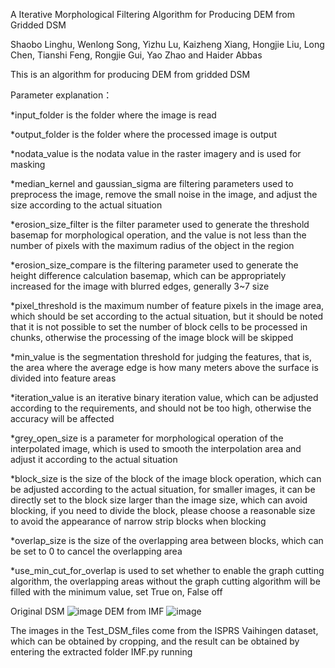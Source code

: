 A Iterative Morphological Filtering Algorithm for Producing DEM from Gridded DSM

Shaobo Linghu, Wenlong Song, Yizhu Lu, Kaizheng Xiang, Hongjie Liu, Long Chen, Tianshi Feng, Rongjie Gui, Yao Zhao and Haider Abbas

This is an algorithm for producing DEM from gridded DSM

Parameter explanation：

*input_folder is the folder where the image is read

*output_folder is the folder where the processed image is output

*nodata_value is the nodata value in the raster imagery and is used for masking

*median_kernel and gaussian_sigma are filtering parameters used to preprocess the image, remove the small noise in the image, and adjust the size according to the actual situation

*erosion_size_filter is the filter parameter used to generate the threshold basemap for morphological operation, and the value is not less than the number of pixels with the maximum radius of the object in the region

*erosion_size_compare is the filtering parameter used to generate the height difference calculation basemap, which can be appropriately increased for the image with blurred edges, generally 3~7 size

*pixel_threshold is the maximum number of feature pixels in the image area, which should be set according to the actual situation, but it should be noted that it is not possible to set the number of block cells to be processed in chunks, otherwise the processing of the image block will be skipped

*min_value is the segmentation threshold for judging the features, that is, the area where the average edge is how many meters above the surface is divided into feature areas

*iteration_value is an iterative binary iteration value, which can be adjusted according to the requirements, and should not be too high, otherwise the accuracy will be affected

*grey_open_size is a parameter for morphological operation of the interpolated image, which is used to smooth the interpolation area and adjust it according to the actual situation

*block_size is the size of the block of the image block operation, which can be adjusted according to the actual situation, for smaller images, it can be directly set to the block size larger than the image size, which can avoid blocking, if you need to divide the block, please choose a reasonable size to avoid the appearance of narrow strip blocks when blocking

*overlap_size is the size of the overlapping area between blocks, which can be set to 0 to cancel the overlapping area

*use_min_cut_for_overlap is used to set whether to enable the graph cutting algorithm, the overlapping areas without the graph cutting algorithm will be filled with the minimum value, set True on, False off

Original DSM
![image](https://github.com/user-attachments/assets/bb5c685a-4f58-4754-94bb-702b0f44a1e4)
DEM from IMF
![image](https://github.com/user-attachments/assets/a3b474bf-04f0-4327-8a3f-a8d03d159b75)

The images in the Test_DSM_files come from the ISPRS Vaihingen dataset, which can be obtained by cropping, and the result can be obtained by entering the extracted folder IMF.py running
